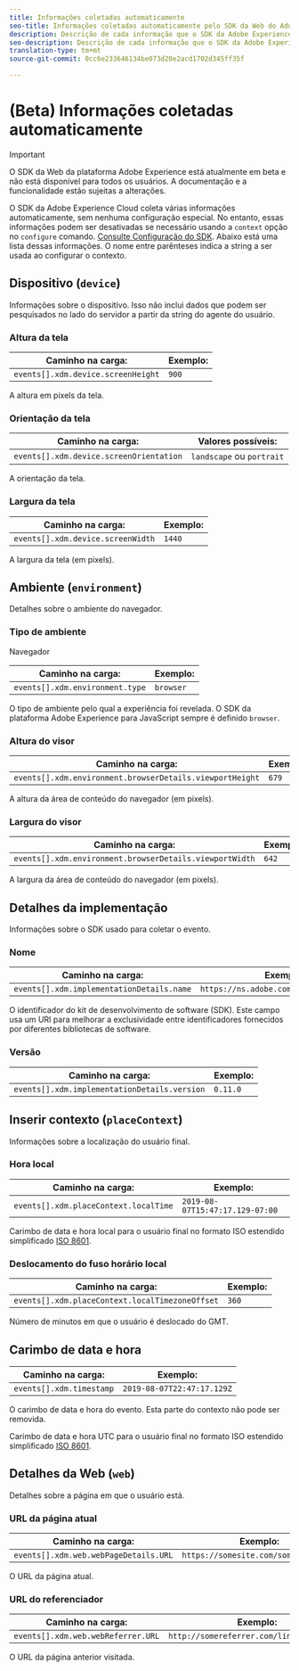 ```yaml
---
title: Informações coletadas automaticamente
seo-title: Informações coletadas automaticamente pelo SDK da Web do Adobe Experience Platform
description: Descrição de cada informação que o SDK da Adobe Experience Cloud coleta automaticamente
seo-description: Descrição de cada informação que o SDK da Adobe Experience Cloud coleta automaticamente
translation-type: tm+mt
source-git-commit: 0cc6e233646134be073d20e2acd1702d345ff35f

---
```



# (Beta) Informações coletadas automaticamente

>[!IMPORTANT]
>
>O SDK da Web da plataforma Adobe Experience está atualmente em beta e não está disponível para todos os usuários. A documentação e a funcionalidade estão sujeitas a alterações.

O SDK da Adobe Experience Cloud coleta várias informações automaticamente, sem nenhuma configuração especial. No entanto, essas informações podem ser desativadas se necessário usando a `context` opção no `configure` comando. [Consulte Configuração do SDK](../fundamentals/configuring-the-sdk.md). Abaixo está uma lista dessas informações. O nome entre parênteses indica a string a ser usada ao configurar o contexto.

## Dispositivo (`device`)

Informações sobre o dispositivo. Isso não inclui dados que podem ser pesquisados no lado do servidor a partir da string do agente do usuário.

### Altura da tela

| **Caminho na carga:** | **Exemplo:** |
| ---------------------------------- | ------------ |
| `events[].xdm.device.screenHeight` | `900` |

A altura em pixels da tela.

### Orientação da tela

| **Caminho na carga:** | **Valores possíveis:** |
| --------------------------------------- | ------------------------- |
| `events[].xdm.device.screenOrientation` | `landscape` ou `portrait` |

A orientação da tela.

### Largura da tela

| **Caminho na carga:** | **Exemplo:** |
| --------------------------------- | ------------ |
| `events[].xdm.device.screenWidth` | `1440` |

A largura da tela (em pixels).

## Ambiente (`environment`)

Detalhes sobre o ambiente do navegador.

### Tipo de ambiente

Navegador

| **Caminho na carga:** | **Exemplo:** |
| ------------------------------- | ------------ |
| `events[].xdm.environment.type` | `browser` |

O tipo de ambiente pelo qual a experiência foi revelada. O SDK da plataforma Adobe Experience para JavaScript sempre é definido `browser`.

### Altura do visor

| **Caminho na carga:** | **Exemplo:** |
| -------------------------------------------------------- | ------------ |
| `events[].xdm.environment.browserDetails.viewportHeight` | `679` |

A altura da área de conteúdo do navegador (em pixels).

### Largura do visor

| **Caminho na carga:** | **Exemplo:** |
| ------------------------------------------------------- | ------------ |
| `events[].xdm.environment.browserDetails.viewportWidth` | `642` |

A largura da área de conteúdo do navegador (em pixels).

## Detalhes da implementação

Informações sobre o SDK usado para coletar o evento.

### Nome

| **Caminho na carga:** | **Exemplo:** |
| ----------------------------------------- | --------------------------------------- |
| `events[].xdm.implementationDetails.name` | `https://ns.adobe.com/experience/alloy` |

O identificador do kit de desenvolvimento de software (SDK).  Este campo usa um URI para melhorar a exclusividade entre identificadores fornecidos por diferentes bibliotecas de software.

### Versão

| **Caminho na carga:** | **Exemplo:** |
| -------------------------------------------- | ------------ |
| `events[].xdm.implementationDetails.version` | `0.11.0` |

## Inserir contexto (`placeContext`)

Informações sobre a localização do usuário final.

### Hora local

| **Caminho na carga:** | **Exemplo:** |
| ------------------------------------- | ------------------------------- |
| `events[].xdm.placeContext.localTime` | `2019-08-07T15:47:17.129-07:00` |

Carimbo de data e hora local para o usuário final no formato ISO estendido simplificado [ISO 8601](https://tools.ietf.org/html/rfc3339#section-5.6).

### Deslocamento do fuso horário local

| **Caminho na carga:** | **Exemplo:** |
| ----------------------------------------------- | ------------ |
| `events[].xdm.placeContext.localTimezoneOffset` | `360` |

Número de minutos em que o usuário é deslocado do GMT.

## Carimbo de data e hora

| **Caminho na carga:** | **Exemplo:** |
| ------------------------ | -------------------------- |
| `events[].xdm.timestamp` | `2019-08-07T22:47:17.129Z` |

O carimbo de data e hora do evento.  Esta parte do contexto não pode ser removida.

Carimbo de data e hora UTC para o usuário final no formato ISO estendido simplificado [ISO 8601](https://tools.ietf.org/html/rfc3339#section-5.6).

## Detalhes da Web (`web`)

Detalhes sobre a página em que o usuário está.

### URL da página atual

| **Caminho na carga:** | **Exemplo:** |
| ------------------------------------- | ------------------------------------ |
| `events[].xdm.web.webPageDetails.URL` | `https://somesite.com/somepage.html` |

O URL da página atual.

### URL do referenciador

| **Caminho na carga:** | **Exemplo:** |
| ---------------------------------- | ----------------------------------------- |
| `events[].xdm.web.webReferrer.URL` | `http://somereferrer.com/linkedpage.html` |

O URL da página anterior visitada.
